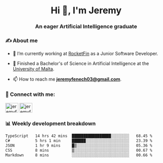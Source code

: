 <h1 align="center">Hi 👋, I'm Jeremy</h1>
<h3 align="center">An eager Artificial Intelligence graduate</h3>

<h3 align="left">✍ About me</h3>

- 🔭 I’m currently working at [RocketFin](https://rocketfin.co) as a Junior Software Developer.

- 🌱 Finished a Bachelor's of Science in Artificial Intelligence at the [University of Malta](https://www.linkedin.com/school/university-of-malta/).

- 📫 How to reach me **jeremyfenech03@gmail.com**.

<h3 align="left">🔗 Connect with me:</h3>
<p align="left">
<a href="https://linkedin.com/in/jeremyfenech" target="blank"><img align="center" src="https://raw.githubusercontent.com/rahuldkjain/github-profile-readme-generator/master/src/images/icons/Social/linked-in-alt.svg" alt="jeremyfenech" height="30" width="40" /></a>
<a href="https://www.leetcode.com/jeremyfen" target="blank"><img align="center" src="https://raw.githubusercontent.com/rahuldkjain/github-profile-readme-generator/master/src/images/icons/Social/leet-code.svg" alt="jeremyfen" height="30" width="40" /></a>
</p>


<h3 align="left">📊 Weekly development breakdown</h3>

<!--START_SECTION:waka-->

```txt
TypeScript   14 hrs 42 mins  █████████████████░░░░░░░░   68.45 %
C#           5 hrs 1 min     ██████░░░░░░░░░░░░░░░░░░░   23.39 %
JSON         1 hr 9 mins     █▒░░░░░░░░░░░░░░░░░░░░░░░   05.36 %
CSS          8 mins          ▒░░░░░░░░░░░░░░░░░░░░░░░░   00.67 %
Markdown     8 mins          ░░░░░░░░░░░░░░░░░░░░░░░░░   00.66 %
```

<!--END_SECTION:waka-->
